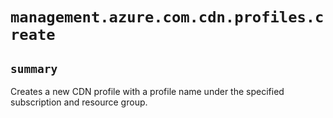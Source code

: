 # `management.azure.com.cdn.profiles.create`

## `summary`
Creates a new CDN profile with a profile name under the specified subscription and resource group.


